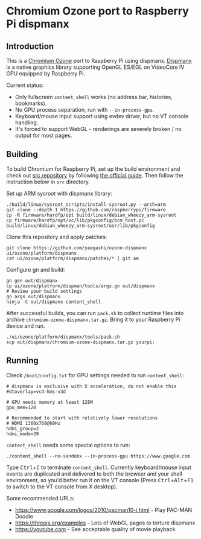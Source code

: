 # Chromium Ozone port to Raspberry Pi dispmanx

## Introduction

This is a [Chromium Ozone](https://chromium.googlesource.com/chromium/src/+/master/docs/ozone_overview.md) port to Raspberry Pi using dispmanx.  [Dispmanx](http://elinux.org/Raspberry_Pi_VideoCore_APIs) is a native graphics library supporting OpenGL ES/EGL on VideoCore IV GPU equipped by Raspberry Pi.

Current status:

- Only fullscreen `content_shell` works (no address bar, histories, bookmarks).
- No GPU process separation, run with `--in-process-gpu`.
- Keyboard/mouse input support using evdev driver, but no VT console handling.
- It's forced to support WebGL - renderings are severely broken / no output for most pages.

## Building

To build Chromium for Raspberry Pi, set up the build environment and check out [src repository](https://chromium.googlesource.com/chromium/src) by following [the official guide](https://chromium.googlesource.com/chromium/src/+/master/docs/linux_build_instructions.md).  Then follow the instruction below in `src` directory.

Set up ARM sysroot with dispmanx library:

```
./build/linux/sysroot_scripts/install-sysroot.py --arch=arm
git clone --depth 1 https://github.com/raspberrypi/firmware
cp -R firmware/hardfp/opt build/linux/debian_wheezy_arm-sysroot
cp firmware/hardfp/opt/vc/lib/pkgconfig/bcm_host.pc build/linux/debian_wheezy_arm-sysroot/usr/lib/pkgconfig
```

Clone this repository and apply patches:

```
git clone https://github.com/yaegashi/ozone-dispmanx ui/ozone/platform/dispmanx
cat ui/ozone/platform/dispmanx/patches/* | git am
```

Configure gn and build:

```
gn gen out/dispmanx
cp ui/ozone/platform/dispman/tools/args.gn out/dispmanx
# Review your build settings
gn args out/dispmanx
ninja -C out/dispmanx content_shell
```

After successful builds, you can run `pack.sh` to collect runtime files into archive `chromium-ozone-dispmanx.tar.gz`.  Bring it to your Raspberry Pi device and run.

```
./ui/ozone/platform/dispmanx/tools/pack.sh
scp out/dispmanx/chromium-ozone-dispmanx.tar.gz yourpi:
```

## Running

Check `/boot/config.txt` for GPU settings needed to run `content_shell`:

```
# dispmanx is exclusive with X acceleration, do not enable this
#dtoverlay=vc4-kms-v3d

# GPU needs memory at least 128M
gpu_mem=128

# Recommended to start with relatively lower resolutions
# HDMI 1360x768@60Hz
hdmi_group=2
hdmi_mode=39
```

`content_shell` needs some special options to run:

```
./content_shell --no-sandobx --in-process-gpu https://www.google.com
```

Type <kbd>Ctrl</kbd>+<kbd>C</kbd> to terminate `content_shell`.  Currently keyboard/mouse input events are duplicated and delivered to both the browser and your shell environment, so you'd better run it on the VT console (Press <kbd>Ctrl</kbd>+<kbd>Alt</kbd>+<kbd>F1</kbd> to switch to the VT console from X desktop).

Some recommended URLs:

- <https://www.google.com/logos/2010/pacman10-i.html> - Play PAC-MAN Doodle
- <https://threejs.org/examples> - Lots of WebGL pages to torture dispmanx
- <https://youtube.com> - See acceptable quality of movie playback
